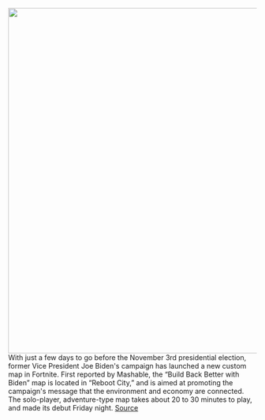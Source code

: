 <img src='https://cdn.vox-cdn.com/thumbor/hNnV9dV9RVk9vOdkF_V-l63UkEQ=/0x0:2000x1125/1200x800/filters:focal(840x403:1160x723)/cdn.vox-cdn.com/uploads/chorus_image/image/67719412/no_malarkey_station2.0.png' width='700px' /><br/>
With just a few days to go before the November 3rd presidential election, former Vice President Joe Biden's campaign has launched a new custom map in Fortnite. First reported by Mashable, the “Build Back Better with Biden” map is located in “Reboot City,” and is aimed at promoting the campaign's message that the environment and economy are connected. The solo-player, adventure-type map takes about 20 to 30 minutes to play, and made its debut Friday night.
<a href='https://www.theverge.com/2020/10/31/21543360/biden-harris-campaign-fortnite-map-voting-election'> Source <a/>